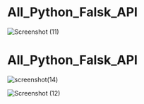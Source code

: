 # All_Python_Falsk_API
![Screenshot (11)](https://github.com/user-attachments/assets/0bbcc98e-9557-4a4c-a2c5-c1ffe4dacae1)

# All_Python_Falsk_API

![screenshot(14)](https://github.com/user-attachments/assets/910fd959-a363-459f-bdcd-5786c4963f78)

![Screenshot (12)](https://github.com/user-attachments/assets/7bd00d32-f7d7-459c-97e9-3c7ceb5e4685)
